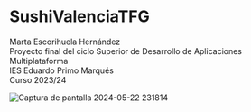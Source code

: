 # SushiValenciaTFG
Marta Escorihuela Hernández  
Proyecto final del ciclo Superior de Desarrollo de Aplicaciones Multiplataforma  
IES Eduardo Primo Marqués  
Curso 2023/24  

![Captura de pantalla 2024-05-22 231814](https://github.com/martaesc/SushiValenciaTFG/assets/116181131/3b7e7a1e-6763-4c83-953d-1aa1f3e7df85)
